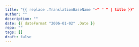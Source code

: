 ```yaml
---
title: "{{ replace .TranslationBaseName "-" " " | title }}"
author: ""
description: ""
date: {{ dateFormat "2006-01-02" .Date }}
repo: ""
tags: []
draft: false
---
```

